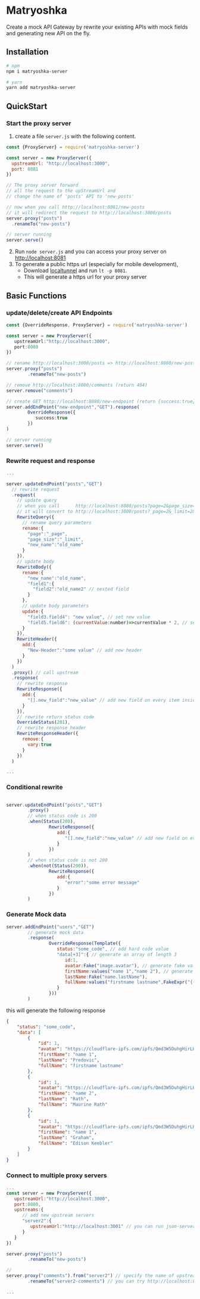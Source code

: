 # Matryoshka

Create a mock API Gateway by rewrite your existing APIs with mock fields and generating new API on the fly. 

## Installation

```bash
# npm
npm i matryoshka-server

# yarn
yarn add matryoshka-server
```

## QuickStart

### Start the proxy server

1. create a file ```server.js``` with the following content.

```js
const {ProxyServer} = require('matryoshka-server')

const server = new ProxyServer({
  upstreamUrl: "http://localhost:3000",
  port: 8081
})

// The proxy server forward
// all the request to the upStreamUrl and 
// change the name of 'posts' API to 'new-posts'

// now when you call http://localhost:8081/new-posts
// it will redirect the request to http://localhost:3000/posts
server.proxy("posts")
  .renameTo("new-posts")

// server running 
server.serve()

```

2. Run ```node server.js``` and you can access your proxy server on [http://localhost:8081](http://localhost:8081)
3. To generate a public https url (especially for mobile development),
    * Download [localtunnel](https://github.com/localtunnel/localtunnel#globally) and run ```lt -p 8081```.
    * This will generate a https url for your proxy server

## Basic Functions

### update/delete/create API Endpoints

```ts
const {OverrideResponse, ProxyServer} = require('matryoshka-server')

const server = new ProxyServer({
   upstreamUrl:"http://localhost:3000",
   port:8080
})

// rename http://localhost:3000/posts => http://localhost:8080/new-posts
server.proxy("posts")
        .renameTo("new-posts")

// remove http://localhost:8080/comments (return 404)
server.remove("comments")

// create GET http://localhost:8080/new-endpoint (return {success:true})
server.addEndPoint("new-endpoint","GET").response(
        OverrideResponse({
           success:true
        })
)

// server running
server.serve()

```

### Rewrite request and response

```js
...

server.updateEndPoint("posts","GET")
  // rewrite request
  .request(
    // update query
    // when you call      http://localhost:8080/posts?page=2&page_size=2&new_name=value
    // it will convert to http://localhost:3000/posts?_page=2&_limit=2&old_name=value
    RewriteQuery({
      // rename query parameters
      rename:{
        "page":"_page",
        "page_size":"_limit",
        "new_name":"old_name"
      }
    }),
    // update body
    RewriteBody({
      rename:{
        "new_name":"old_name",
        "field1":{
          "field2":"old_name2" // nested field
        }
      },
      // update body parameters
      update:{
        "field3.field4": "new value", // set new value
        "field5.field6": (currentValue:number)=>currentValue * 2, // set new value according to current value
      }
    }),
    RewriteHeader({
      add:{
        "New-Header":"some value" // add new header
      }
    })
  )
  .proxy() // call upstream
  .response(
    // rewrite response
    RewriteResponse({
      add:{
        "[].new_field":"new_value" // add new field on every item inside array
      }
    }),
    // rewrite return status code
    OverrideStatus(201),
    // rewrite response header
    RewriteResponseHeader({
      remove:{
        vary:true
      }
    })
  )

...
```

### Conditional rewrite
```js

server.updateEndPoint("posts","GET")
        .proxy()
        // when status code is 200
        .when(Status(200),
                RewriteResponse({
                   add:{
                      "[].new_field":"new_value" // add new field on every item inside array
                   }
                })
        )
        // when status code is not 200
        .when(not(Status(200)),
                RewriteResponse({
                   add:{
                      "error":"some error message"
                   }
                })
        )


```

### Generate Mock data
```js
server.addEndPoint("users","GET")
        // generate mock data
        .response(
                OverrideResponse(Template({
                   status:"some_code", // add hard code value
                   "data[+3]":{ // generate an array of length 3
                      id:1,
                      avatar:Fake("image.avatar"), // generate fake value from @faker-js https://github.com/faker-js/faker
                      firstName:values("name 1","name 2"), // generate fake value from hard value list
                      lastName:Fake("name.lastName"),
                      fullName:values("firstname lastname",FakeExpr("{{name.firstName}} {{name.lastName}}")) // combine hardcode value with @faker-js
                   }
                }))
        )

```
this will generate the following response
```json
{
    "status": "some_code",
    "data": [
        {
            "id": 1,
            "avatar": "https://cloudflare-ipfs.com/ipfs/Qmd3W5DuhgHirLHGVixi6V76LhCkZUz6pnFt5AJBiyvHye/avatar/870.jpg",
            "firstName": "name 1",
            "lastName": "Predovic",
            "fullName": "firstname lastname"
        },
        {
            "id": 1,
            "avatar": "https://cloudflare-ipfs.com/ipfs/Qmd3W5DuhgHirLHGVixi6V76LhCkZUz6pnFt5AJBiyvHye/avatar/891.jpg",
            "firstName": "name 2",
            "lastName": "Rath",
            "fullName": "Maurine Rath"
        },
        {
            "id": 1,
            "avatar": "https://cloudflare-ipfs.com/ipfs/Qmd3W5DuhgHirLHGVixi6V76LhCkZUz6pnFt5AJBiyvHye/avatar/357.jpg",
            "firstName": "name 1",
            "lastName": "Graham",
            "fullName": "Edison Keebler"
        }
    ]
}
```

### Connect to multiple proxy servers

```js
...
const server = new ProxyServer({
   upstreamUrl:"http://localhost:3000",
   port:8080,
   upstreams:{
      // add new upstream servers
      "server2":{
         upstreamUrl:"http://localhost:3001" // you can run json-server db2.json --port 3001 to start a new server for this sample
      }
   }
})

server.proxy("posts")
        .renameTo("new-posts")

//
server.proxy("comments").from("server2") // specify the name of upstream server
        .renameTo("server2-comments") // you can try http://localhost:8080/server2-comments

...
```


